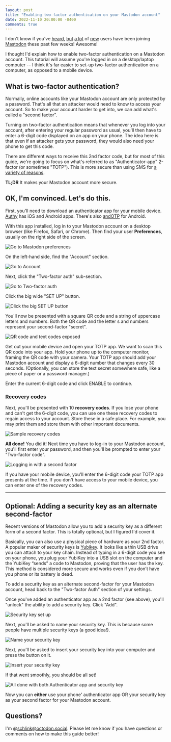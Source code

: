 ```yaml
---
layout: post
title: "Enabling two-factor authentication on your Mastodon account"
date: 2022-11-10 20:00:00 -0400
comments: true
---
```


I don't know if you've [heard](https://www.cnn.com/2022/11/05/tech/mastodon/index.html), [but](https://www.nbcnews.com/tech/mastodon-social-media-twitter-rcna56288) [a lot](https://www.bbc.co.uk/news/technology-63534240) of [new](https://www.nytimes.com/2022/11/07/technology/mastodon-twitter-elon-musk.html) users have been joining [Mastodon](https://joinmastodon.org) these past few weeks! Awesome! 

I thought I'd explain how to enable two-factor authentication on a Mastodon account. This tutorial will assume you're logged in on a desktop/laptop computer -- I think it's far easier to set-up two-factor authentication on a computer, as opposed to a mobile device.

## What is two-factor authentication?

Normally, online accounts like your Mastodon account are only protected by a password. That's all that an attacker would need to know to access your account. So to make your account harder to get into, we can add what's called a "second factor". 

Turning on two-factor authentication means that whenever you log into your account, after entering your regular password as usual, you'll then have to enter a 6-digit code displayed on an app on your phone. The idea here is that even if an attacker gets your password, they would also need your phone to get this code. 

There are different ways to receive this 2nd factor code, but for most of this guide, we're going to focus on what's referred to as "Authenticator-app" 2-factor (or sometimes "TOTP"). This is more secure than using SMS for [a variety of reasons](https://techcrunch.com/2016/07/25/nist-declares-the-age-of-sms-based-2-factor-authentication-over/). 

**TL;DR** It makes your Mastodon account more secure.

## OK, I'm convinced. Let's do this.

First, you'll need to download an authenticator app for your mobile device. [Authy](https://authy.com/download/) has iOS and Android apps. There's also [andOTP](https://f-droid.org/en/packages/org.shadowice.flocke.andotp/) for Android. 

With this app installed, log in to your Mastodon account on a desktop browser (like Firefox, Safari, or Chrome). Then find your user **Preferences**, usually on the right side of the screen.

![Go to Mastodon preferences](/img/mastodon-two-factor/1-preferences.png)

On the left-hand side, find the "Account" section.

![Go to Account](/img/mastodon-two-factor/2-account.png)

Next, click the "Two-factor auth" sub-section.

![Go to Two-factor auth](/img/mastodon-two-factor/3-two-factor.png)

Click the big wide "SET UP" button.

![Click the big SET UP button](/img/mastodon-two-factor/4-setup-2fa.png)

You'll now be presented with a square QR code and a string of uppercase letters and numbers. Both the QR code and the letter s and numbers represent your second-factor "secret".

![QR code and text codes exposed](/img/mastodon-two-factor/5-2fa-codes.png)

Get out your mobile device and open your TOTP app. We want to scan this QR code into your app. Hold your phone up to the computer monitor, framing the QR code with your camera. Your TOTP app should add your Mastodon account and display a 6-digit number that changes every 30 seconds. (Optionally, you can store the text secret somewhere safe, like a piece of paper or a password manager.)

Enter the current 6-digit code and click ENABLE to continue.

### Recovery codes

Next, you'll be presented with 10 **recovery  codes**. If you lose your phone and can't get the 6-digit code, you can use one these recovery codes to regain access to your account. Store these in a safe place. For example, you may print them and store them with other important documents.

![Sample recovery codes](/img/mastodon-two-factor/6-back-up-codes.png)

**All done!** You did it! Next time you have to log-in to your Mastodon account, you'll first enter your password, and then you'll be prompted to enter your "Two-factor code".

![Logging in with a second factor](/img/mastodon-two-factor/11-logging-in-with-totp-code.png)

If you have your mobile device, you'll enter the 6-digit code your TOTP app presents at the time. If you don't have access to your mobile device, you can enter one of the recovery codes.

---

## Optional: Adding a security key as an alternate second-factor

Recent versions of Mastodon allow you to add a security key as a different form of a second factor. This is totally optional, but I figured I'd cover it. 

Basically, you can also use a physical piece of hardware as your 2nd factor. A popular maker of security keys is [Yubikey](https://www.yubico.com/setup/). It looks like a thin USB drive you can attach to your key chain. Instead of typing in a 6-digit code you see on your phone, you plug your YubiKey into a USB slot on the computer and the YubiKey “sends” a code to Mastodon, proving that the user has the key. This method is considered more secure and works even if you don’t have you phone or its battery is dead.

To add a security key as an alternate second-factor for your Mastodon account, head back to the "Two-factor Auth" section of your settings. 

Once you've added an authenticator app as a 2nd factor (see above), you'll "unlock" the ability to add a security key. Click "Add".

![Security key set up](/img/mastodon-two-factor/7-add-security-key.png)

Next, you'll be asked to name your security key. This is because some people have multiple security keys (a good idea!).

![Name your security key](/img/mastodon-two-factor/8-name-security-key.png)

Next, you'll be asked to insert your security key into your computer and press the button on it.

![Insert your security key](/img/mastodon-two-factor/9-insert-sec-key.png)

If that went smoothly, you should be all set!

![All done with both Authenticator app and security key](/img/mastodon-two-factor/10b-all-set-up.png)

Now you can **either** use your phone' authenticator app OR your security key as your second factor for your Mastodon account. 

## Questions? 

I'm [@schlink@octodon.social](https://octodon.social/@schlink). Please let me know if you have questions or comments on how to make this guide better!
